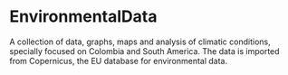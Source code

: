 # EnvironmentalData
A collection of data, graphs, maps and analysis of climatic conditions, specially focused on Colombia and South America. The data is imported from Copernicus, the EU database for environmental data.
